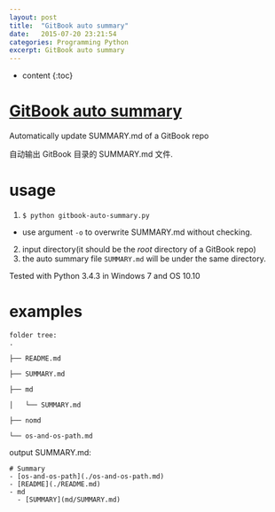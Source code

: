 ```yaml
---
layout: post
title:  "GitBook auto summary"
date:   2015-07-20 23:21:54
categories: Programming Python
excerpt: GitBook auto summary
---
```


* content
{:toc}

# [GitBook auto summary](http://frank-the-obscure.me/GitBook-auto-summary/)

Automatically update SUMMARY.md of a GitBook repo

自动输出 GitBook 目录的 SUMMARY.md 文件.

# usage

1. `$ python gitbook-auto-summary.py`
  - use argument `-o` to overwrite SUMMARY.md without checking.
2. input directory(it should be the *root* directory of a GitBook repo)
3. the auto summary file `SUMMARY.md` will be under the same directory.

Tested with Python 3.4.3 in Windows 7 and OS 10.10

# examples

```
folder tree:
.

├── README.md  

├── SUMMARY.md  

├── md  

│   └── SUMMARY.md  

├── nomd  

└── os-and-os-path.md  
```

output SUMMARY.md:


`# Summary`  
`- [os-and-os-path](./os-and-os-path.md)`   
`- [README](./README.md)`  
`- md`  
`  - [SUMMARY](md/SUMMARY.md)`  


